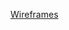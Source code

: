 [Wireframes](https://livecoloradotech-my.sharepoint.com/:p:/g/personal/scott_stewart76_student_ctuonline_edu/EQbnPh3OJc5Jij3_OBT2nHIBkv8y_LGXgfZ6e8xTJXvTzw?rtime=pY5yv0nI20g)
